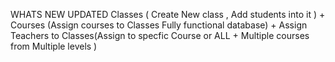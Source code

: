 WHATS NEW UPDATED 
Classes ( Create New class , Add students into it ) +
Courses (Assign courses to Classes Fully functional database) +
Assign Teachers to Classes(Assign to specfic Course or ALL + Multiple courses from Multiple levels )

